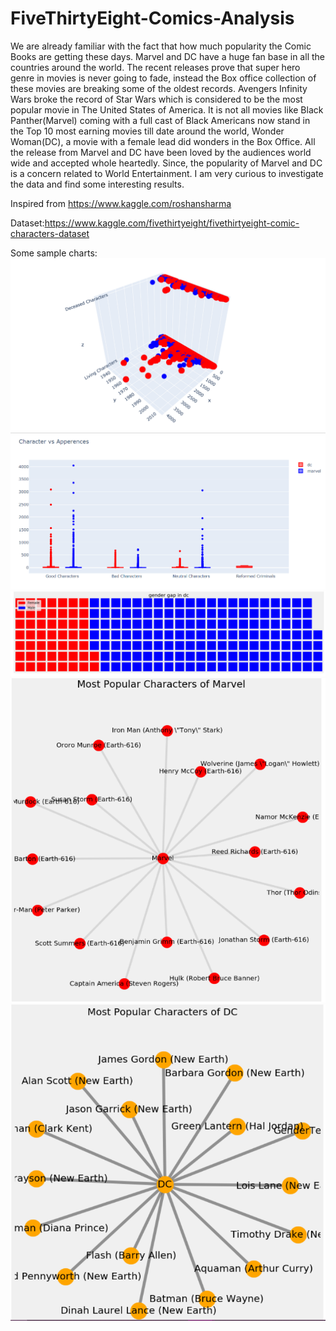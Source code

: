 # FiveThirtyEight-Comics-Analysis
We are already familiar with the fact that how much popularity the Comic Books are getting these days. Marvel and DC have a huge fan base in all the countries around the world. The recent releases prove that super hero genre in movies is never going to fade, instead the Box office collection of these movies are breaking some of the oldest records. Avengers Infinity Wars broke the record of Star Wars which is considered to be the most popular movie in The United States of America. It is not all movies like Black Panther(Marvel) coming with a full cast of Black Americans now stand in the Top 10 most earning movies till date around the world, Wonder Woman(DC), a movie with a female lead did wonders in the Box Office. All the release from Marvel and DC have been loved by the audiences world wide and accepted whole heartedly. Since, the popularity of Marvel and DC is a concern related to World Entertainment. I am very curious to investigate the data and find some interesting results.

Inspired from https://www.kaggle.com/roshansharma

Dataset:https://www.kaggle.com/fivethirtyeight/fivethirtyeight-comic-characters-dataset

Some sample charts:
![](sample_charts/1.PNG)
![](sample_charts/2.PNG)
![](sample_charts/3.PNG)
![](sample_charts/4.PNG)
![](sample_charts/5.PNG)
